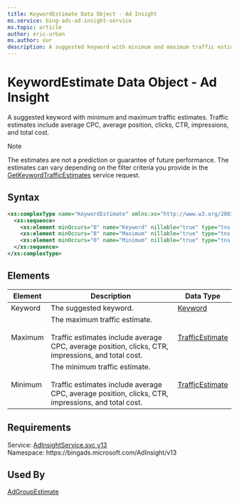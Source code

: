 ```yaml
---
title: KeywordEstimate Data Object - Ad Insight
ms.service: bing-ads-ad-insight-service
ms.topic: article
author: eric-urban
ms.author: eur
description: A suggested keyword with minimum and maximum traffic estimates.
---
```

# KeywordEstimate Data Object - Ad Insight
A suggested keyword with minimum and maximum traffic estimates. Traffic estimates include average CPC, average position, clicks, CTR, impressions, and total cost.

> [!NOTE]
> The estimates are not a prediction or guarantee of future performance. The estimates can vary depending on the filter criteria you provide in the [GetKeywordTrafficEstimates](getkeywordtrafficestimates.md) service request.

## Syntax
```xml
<xs:complexType name="KeywordEstimate" xmlns:xs="http://www.w3.org/2001/XMLSchema">
  <xs:sequence>
    <xs:element minOccurs="0" name="Keyword" nillable="true" type="tns:Keyword" />
    <xs:element minOccurs="0" name="Maximum" nillable="true" type="tns:TrafficEstimate" />
    <xs:element minOccurs="0" name="Minimum" nillable="true" type="tns:TrafficEstimate" />
  </xs:sequence>
</xs:complexType>
```

## <a name="elements"></a>Elements

|Element|Description|Data Type|
|-----------|---------------|-------------|
|<a name="keyword"></a>Keyword|The suggested keyword.|[Keyword](keyword.md)|
|<a name="maximum"></a>Maximum|The maximum traffic estimate.<br/><br/>Traffic estimates include average CPC, average position, clicks, CTR, impressions, and total cost.|[TrafficEstimate](trafficestimate.md)|
|<a name="minimum"></a>Minimum|The minimum traffic estimate.<br/><br/>Traffic estimates include average CPC, average position, clicks, CTR, impressions, and total cost.|[TrafficEstimate](trafficestimate.md)|

## Requirements
Service: [AdInsightService.svc v13](https://adinsight.api.bingads.microsoft.com/Api/Advertiser/AdInsight/v13/AdInsightService.svc)  
Namespace: https\://bingads.microsoft.com/AdInsight/v13  

## Used By
[AdGroupEstimate](adgroupestimate.md)  
